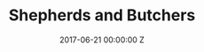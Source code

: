 ---
title: Shepherds and Butchers
date: 2017-06-21 00:00:00 Z
medium: film
img: "/uploads/shaheen-baig-casting-shepherds-and-butchers.jpg"
director: Oliver Schmitz
with: Steve Coogan, Andrea Riseborough, Garion Dowds
imdb: http://www.imdb.com/title/tt4627352/
video:
layout: project
is-in-production:
is-featured:
featured-image: 
---